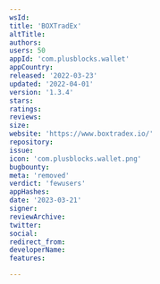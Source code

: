 ```yaml
---
wsId: 
title: 'BOXTradEx'
altTitle: 
authors: 
users: 50
appId: 'com.plusblocks.wallet'
appCountry: 
released: '2022-03-23'
updated: '2022-04-01'
version: '1.3.4'
stars: 
ratings: 
reviews: 
size: 
website: 'https://www.boxtradex.io/'
repository: 
issue: 
icon: 'com.plusblocks.wallet.png'
bugbounty: 
meta: 'removed'
verdict: 'fewusers'
appHashes: 
date: '2023-03-21'
signer: 
reviewArchive: 
twitter: 
social: 
redirect_from: 
developerName: 
features: 

---
```


